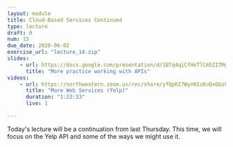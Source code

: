 ```yaml
---
layout: module
title: Cloud-Based Services Continued
type: lecture
draft: 0
num: 15
due_date: 2020-06-02
exercise_url: "lecture_14.zip"
slides:
    - url: https://docs.google.com/presentation/d/1BTq4qiCfHoTlCm5ZITMg9Dpju5MQRNRHfbbSM0cHqCg/edit?usp=sharing
      title: "More practice working with APIs"
videos:
    - url: https://northwestern.zoom.us/rec/share/yfQpKI7WynNIcKuQxGbzQ5AtL6H1X6a81HUd-KUJzUjOiDOBtstY_5j0yNjsmQhU?startTime=1591129662000
      title: "More Web Services (Yelp)"
      duration: "1:22:33"
      live: 1

---
```


Today's lecture will be a continuation from last Thursday. This time, we will focus on the Yelp API and some of the ways we might use it.